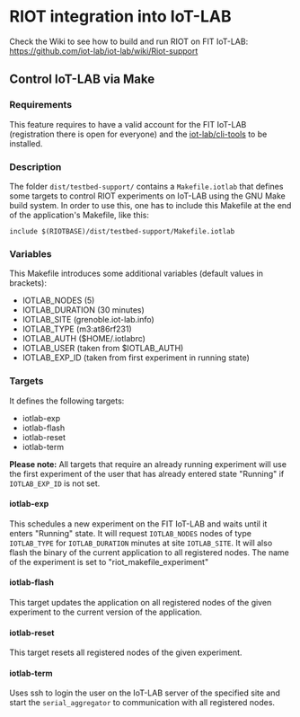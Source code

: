 # RIOT integration into IoT-LAB

Check the Wiki to see how to build and run RIOT on FIT IoT-LAB:
https://github.com/iot-lab/iot-lab/wiki/Riot-support

## Control IoT-LAB via Make

### Requirements

This feature requires to have a valid account for the FIT IoT-LAB
(registration there is open for everyone) and the
[iot-lab/cli-tools](https://github.com/iot-lab/cli-tools) to be installed.

### Description

The folder `dist/testbed-support/` contains a `Makefile.iotlab` that defines
some targets to control RIOT experiments on IoT-LAB using the GNU Make build
system. In order to use this, one has to include this Makefile at the end of
the application's Makefile, like this:
```
include $(RIOTBASE)/dist/testbed-support/Makefile.iotlab
```
### Variables

This Makefile introduces some additional variables (default values in
brackets):
 * IOTLAB_NODES (5)
 * IOTLAB_DURATION (30 minutes)
 * IOTLAB_SITE (grenoble.iot-lab.info)
 * IOTLAB_TYPE (m3:at86rf231)
 * IOTLAB_AUTH ($HOME/.iotlabrc)
 * IOTLAB_USER (taken from $IOTLAB_AUTH)
 * IOTLAB_EXP_ID (taken from first experiment in running state)

### Targets

It defines the following targets:
 * iotlab-exp
 * iotlab-flash
 * iotlab-reset
 * iotlab-term

**Please note:** All targets that require an already running experiment will
use the first experiment of the user that has already entered state "Running"
if `IOTLAB_EXP_ID` is not set.

#### iotlab-exp

This schedules a new experiment on the FIT IoT-LAB and waits until it enters
"Running" state. It will request `IOTLAB_NODES` nodes of type `IOTLAB_TYPE`
for `IOTLAB_DURATION` minutes at site `IOTLAB_SITE`. It will also flash the
binary of the current application to all registered nodes. The name of the
experiment is set to "riot_makefile_experiment"

#### iotlab-flash

This target updates the application on all registered nodes of the given
experiment to the current version of the application.

#### iotlab-reset

This target resets all registered nodes of the given experiment.

#### iotlab-term

Uses ssh to login the user on the IoT-LAB server of the specified site and
start the `serial_aggregator` to communication with all registered nodes.
